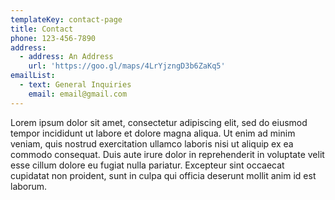 ```yaml
---
templateKey: contact-page
title: Contact
phone: 123-456-7890
address:
  - address: An Address
    url: 'https://goo.gl/maps/4LrYjzngD3b6ZaKq5'
emailList:
  - text: General Inquiries
    email: email@gmail.com
---
```

Lorem ipsum dolor sit amet, consectetur adipiscing elit, sed do eiusmod tempor incididunt ut labore et dolore magna aliqua. Ut enim ad minim veniam, quis nostrud exercitation ullamco laboris nisi ut aliquip ex ea commodo consequat. Duis aute irure dolor in reprehenderit in voluptate velit esse cillum dolore eu fugiat nulla pariatur. Excepteur sint occaecat cupidatat non proident, sunt in culpa qui officia deserunt mollit anim id est laborum.
